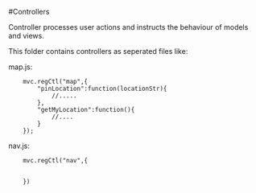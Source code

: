 #Controllers

Controller processes user actions and instructs the behaviour of models and views.

This folder contains controllers as seperated files like:

map.js:
		
		mvc.regCtl("map",{
			"pinLocation":function(locationStr){
				//.....
			},
			"getMyLocation":function(){
				//....
			}
		});


nav.js:

		mvc.regCtl("nav",{
			
		
		})
